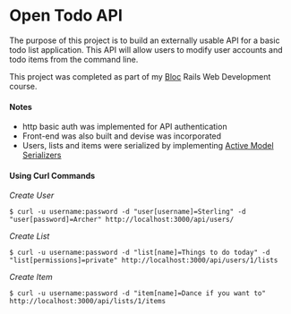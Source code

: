 # Open Todo API

The purpose of this project is to build an externally usable API for a basic todo list application. This API will allow users to modify user accounts and todo items from the command line.

This project was completed as part of my [Bloc](https://www.bloc.io) Rails Web Development course. 

#### Notes

* http basic auth was implemented for API authentication
* Front-end was also built and devise was incorporated 
* Users, lists and items were serialized by implementing [Active Model Serializers](https://github.com/rails-api/active_model_serializers)

#### Using Curl Commands

*Create User*

```
$ curl -u username:password -d "user[username]=Sterling" -d "user[password]=Archer" http://localhost:3000/api/users/
```

*Create List*

```
$ curl -u username:password -d "list[name]=Things to do today" -d "list[permissions]=private" http://localhost:3000/api/users/1/lists
```

*Create Item*

```
$ curl -u username:password -d "item[name]=Dance if you want to" http://localhost:3000/api/lists/1/items
```


